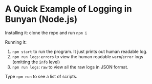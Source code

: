 # A Quick Example of Logging in Bunyan (Node.js)

Installing it: clone the repo and run `npm i`

Running it:

1. `npm start` to run the program. It just prints out human readable log.
2. `npm run logs:errors` to view the human readable `warn`/`error` logs (omitting the `info` level)
3. `npm run logs:raw` to view all the raw logs in JSON format.

Type `npm run` to see a list of scripts.
